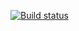 [![Build status](https://ci.appveyor.com/api/projects/status/dxa0rjpl8fq5sgq4?svg=true)](https://ci.appveyor.com/project/demmysabel/postmanecho)